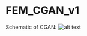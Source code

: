 # FEM_CGAN_v1


Schematic of CGAN:
![alt text]([[http://url/to/img.png](https://www.google.com/url?sa=i&url=https%3A%2F%2Flearnopencv.com%2Fconditional-gan-cgan-in-pytorch-and-tensorflow%2F&psig=AOvVaw1vhOcqTGZG6oU6zUOjRHE8&ust=1692855605779000&source=images&cd=vfe&opi=89978449&ved=0CBAQjRxqFwoTCODp4dqI8oADFQAAAAAdAAAAABAE)https://www.google.com/url?sa=i&url=https%3A%2F%2Flearnopencv.com%2Fconditional-gan-cgan-in-pytorch-and-tensorflow%2F&psig=AOvVaw1vhOcqTGZG6oU6zUOjRHE8&ust=1692855605779000&source=images&cd=vfe&opi=89978449&ved=0CBAQjRxqFwoTCODp4dqI8oADFQAAAAAdAAAAABAE](https://github.com/shuoyang97/FEM_CGAN_v1/blob/8fa7315ceab6c51b1f047b4fd8587823d329e6f8/image/Conditional-GAN-in-PyTorch-and-TensorFlow.jpeg)https://github.com/shuoyang97/FEM_CGAN_v1/blob/8fa7315ceab6c51b1f047b4fd8587823d329e6f8/image/Conditional-GAN-in-PyTorch-and-TensorFlow.jpeg)
